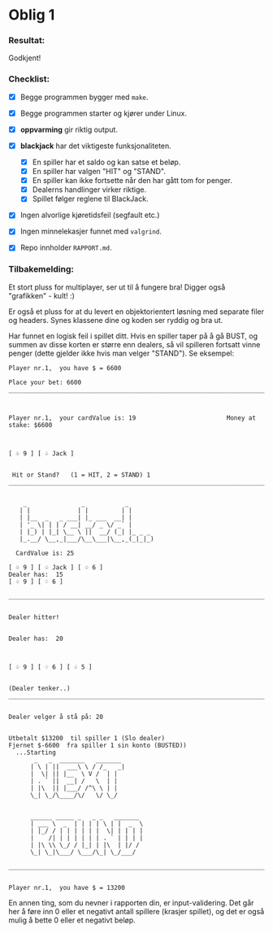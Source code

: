 # Oblig 1

### Resultat: 
Godkjent!

### Checklist:
* [x] Begge programmen bygger med `make`.
* [x] Begge programmen starter og kjører under Linux.
* [x] **oppvarming** gir riktig output.
* [x] **blackjack** har det viktigeste funksjonaliteten.
	* [x] En spiller har et saldo og kan satse et beløp.
	* [x] En spiller har valgen "HIT" og "STAND".
	* [x] En spiller kan ikke fortsette når den har gått tom for penger.
	* [x] Dealerns handlinger virker riktige.
	* [x] Spillet følger reglene til BlackJack.
* [x] Ingen alvorlige kjøretidsfeil (segfault etc.)
* [x] Ingen minnelekasjer funnet med `valgrind`.
* [x] Repo innholder `RAPPORT.md`.



### Tilbakemelding:

Et stort pluss for multiplayer, ser ut til å fungere bra! Digger også "grafikken" - kult! :)

Er også et pluss for at du levert en objektorientert løsning med separate filer og headers. Synes klassene dine og koden ser ryddig og bra ut.

Har funnet en logisk feil i spillet ditt. Hvis en spiller taper på å gå BUST, og summen av disse korten er større enn dealers, så vil spilleren fortsatt vinne penger (dette gjelder ikke hvis man velger "STAND"). Se eksempel:

	Player nr.1,  you have $ = 6600
	
	Place your bet: 6600 
	______________________________________________________________________________
	
	
	
	Player nr.1,  your cardValue is: 19                         Money at stake: $6600
	
	
	
	[ ♧ 9 ] [ ♤ Jack ] 
	
	
	 Hit or Stand?   (1 = HIT, 2 = STAND) 1
	______________________________________________________________________________
	
	
	    _               _           _       
	   | |             | |         | |      
	   | |__  _   _ ___| |_ ___  __| |      
	   | '_ \| | | / __| __/ _ \/ _` |      
	   | |_) | |_| \__ \ ||  __/ (_| |_ _ _ 
	   |_.__/ \__,_|___/\__\___|\__,_(_|_|_)
	
	  CardValue is: 25
	
	[ ♧ 9 ] [ ♤ Jack ] [ ♤ 6 ] 
	Dealer has:  15
	[ ♤ 9 ] [ ♢ 6 ] 
	
	______________________________________________________________________________
	
	
	Dealer hitter!
	
	
	Dealer has:  20
	
	
	
	[ ♤ 9 ] [ ♢ 6 ] [ ♤ 5 ] 
	
	
	(Dealer tenker..) 
	______________________________________________________________________________
	
	
	Dealer velger å stå på: 20
	
	
	Utbetalt $13200  til spiller 1 (Slo dealer)
	Fjernet $-6600  fra spiller 1 sin konto (BUSTED))
	  ...Starting
	       _   _  _______   _______       
	      | \ | ||  ___\ \ / /_   _|      
	      |  \| || |__  \ V /  | |        
	      | . ` ||  __| /   \  | |        
	      | |\  || |___/ /^\ \ | |        
	      \_| \_/\____/\/   \/ \_/        
	                                      
	                                      
	      ______ _____ _   _ _   _______  
	      | ___ \  _  | | | | \ | |  _  \ 
	      | |_/ / | | | | | |  \| | | | | 
	      |    /| | | | | | | . ` | | | | 
	      | |\ \\ \_/ / |_| | |\  | |/ /  
	      \_| \_|\___/ \___/\_| \_/___/   
	
	______________________________________________________________________________
	
	
	Player nr.1,  you have $ = 13200

En annen ting, som du nevner i rapporten din, er input-validering. Det går her å føre inn 0 eller et negativt antall spillere (krasjer spillet), og det er også mulig å bette 0 eller et negativt beløp.